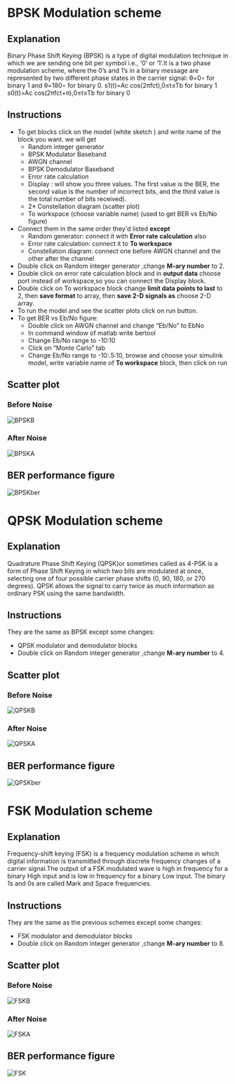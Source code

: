 # BPSK Modulation scheme
## Explanation
Binary Phase Shift Keying (BPSK) is a type of digital modulation technique in which we are sending one bit per symbol i.e., ‘0’ or ‘1’.It is a two phase modulation scheme, where the 0’s and 1’s in a binary message are represented by two different phase states in the carrier signal: θ=0∘ for binary 1 and θ=180∘ for binary 0.
s1(t)=Ac cos(2πfct),0≤t≤Tb for binary 1
s0(t)=Ac cos(2πfct+π),0≤t≤Tb for binary 0
        


## Instructions
- To get blocks click on the model (white sketch ) and write name of the block you want. we will get 
  - Random integer generator   
  - BPSK Modulator Baseband
  - AWGN channel
  - BPSK Demodulator Baseband
  - Error rate calculation
  - Display : will show you three values. The first value is the BER, the second value is the number of incorrect bits, and the               third value is the total number of bits received).
  - 2* Constellation diagram (scatter plot) 
  - To workspace (choose variable name) (used to get BER vs Eb/No figure)
- Connect them in the same order they'd listed **except**
  - Random generator: connect it with **Error rate calculation** also
  - Error rate calculation: connect it to **To workspace** 
  - Constellation diagram: connect one before AWGN channel and the other after the channel
- Double click on Random integer generator ,change **M-ary number** to 2.
- Double click on error rate calculation block and in **output data** choose port instead of workspace,so you can connect the               Display block.
- Double click on To workspace block change **limit data points to last** to 2, then **save format** to array, 
  then **save 2-D signals as** choose 2-D array.
- To run the model and see the scatter plots click on run button.
- To get BER vs Eb/No figure:
  - Double click on AWGN channel and change “Eb/No” to EbNo
  - In command window of matlab write bertool 
  - Change Eb/No range to -10:10
  - Click on “Monte Carlo” tab
  - Change Eb/No range to -10:.5:10, browse and choose your simulink model, write variable name of **To workspace** block,  then click on run
  
## Scatter plot
### Before Noise
![BPSKB](https://github.com/marynader6/commProject-Spring2019/blob/master/BPSKB.PNG)
### After Noise
![BPSKA](https://github.com/marynader6/commProject-Spring2019/blob/master/BPSKAfter.PNG)

## BER performance figure
![BPSKber](https://github.com/marynader6/commProject-Spring2019/blob/master/BPSK.png)

# QPSK Modulation scheme
## Explanation
Quadrature Phase Shift Keying (QPSK)or sometimes called as 4-PSK is a form of Phase Shift Keying in which two bits are modulated at once, selecting one of four possible carrier phase shifts (0, 90, 180, or 270 degrees). QPSK allows the signal to carry twice as much information as ordinary PSK using the same bandwidth. 

## Instructions
They are the same as BPSK except some changes:
- QPSK modulator and demodulator blocks
- Double click on Random integer generator ,change **M-ary number** to 4.

## Scatter plot
### Before Noise
![QPSKB](https://github.com/marynader6/commProject-Spring2019/blob/master/QPSKB.PNG)
### After Noise
![QPSKA](https://github.com/marynader6/commProject-Spring2019/blob/master/QPSKA.PNG)

## BER performance figure
![QPSKber](https://github.com/marynader6/commProject-Spring2019/blob/master/QFSK.png)

# FSK Modulation scheme
## Explanation
Frequency-shift keying (FSK) is a frequency modulation scheme in which digital information is transmitted through discrete frequency changes of a carrier signal.The output of a FSK modulated wave is high in frequency for a binary High input and is low in frequency for a binary Low input. The binary 1s and 0s are called Mark and Space frequencies.

## Instructions
They are the same as the previous schemes except some changes:
- FSK modulator and demodulator blocks
- Double click on Random integer generator ,change **M-ary number** to 8.

## Scatter plot
### Before Noise
![FSKB](https://github.com/marynader6/commProject-Spring2019/blob/master/FSKB.png)
### After Noise
![FSKA](https://github.com/marynader6/commProject-Spring2019/blob/master/FSKA.png)

## BER performance figure
![FSK](https://github.com/marynader6/commProject-Spring2019/blob/master/FSK.png)




